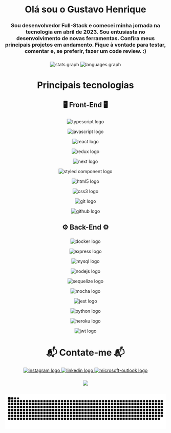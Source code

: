 <h1 align="center">Olá sou o Gustavo Henrique</h1>

###

<h3 align="center">Sou desenvolvedor Full-Stack e comecei minha jornada na tecnologia em abril de 2023. Sou entusiasta no desenvolvimento de novas ferramentas. Confira meus principais projetos em andamento. Fique à vontade para testar, comentar e, se preferir, fazer um code review. :)</h3>

###

<div align="center">
  <img src="https://github-readme-stats.vercel.app/api?username=henriquekrs&hide_title=false&hide_rank=false&show_icons=true&include_all_commits=true&count_private=true&disable_animations=false&theme=dracula&locale=en&hide_border=false" height="150" alt="stats graph"/>
  <img src="https://github-readme-stats.vercel.app/api/top-langs?username=henriquekrs&locale=en&hide_title=false&layout=compact&card_width=320&langs_count=5&theme=dracula&hide_border=false" height="150" alt="languages graph"/>
</div>

###

<h1 align="center">Principais tecnologias<h3>

###

<h2 align="center">🖥 Front-End 🖥</h2>

###

<div align="center">
  <img
    src="https://img.shields.io/badge/TypeScript-007ACC?style=for-the-badge&logo=typescript&logoColor=white" alt="typescript logo" 
  />
 
  <img
    src="https://img.shields.io/badge/JavaScript-323330?style=for-the-badge&logo=javascript&logoColor=F7DF1E" alt="javascript logo"
  />
  
  <img
    src="https://img.shields.io/badge/React-20232A?style=for-the-badge&logo=react&logoColor=61DAFB"
    alt="react logo"
  />

<img
    src="https://img.shields.io/badge/Redux-593D88?style=for-the-badge&logo=redux&logoColor=white"
    alt="redux logo"
  />

<img
    src="https://img.shields.io/badge/next%20js-000000?style=for-the-badge&logo=nextdotjs&logoColor=white"
    alt="next logo"
  />

<img
    src="https://img.shields.io/badge/styled--components-DB7093?style=for-the-badge&logo=styled-components&logoColor=white"
    alt="styled component logo"
  />

<img
    src="https://img.shields.io/badge/HTML5-E34F26?style=for-the-badge&logo=html5&logoColor=white"
    alt="html5 logo"
  />

<img
    src="https://img.shields.io/badge/CSS3-1572B6?style=for-the-badge&logo=css3&logoColor=white"
    alt="css3 logo"
  />

<img
    src="https://img.shields.io/badge/GIT-E44C30?style=for-the-badge&logo=git&logoColor=white"
    alt="git logo"
  />

<img
    src="https://img.shields.io/badge/GitHub-100000?style=for-the-badge&logo=github&logoColor=white"
    alt="github logo"
  />

###

<h2 align="center">⚙️ Back-End ⚙️</h2>

###

<img
    src="https://img.shields.io/badge/Docker-2CA5E0?style=for-the-badge&logo=docker&logoColor=white"
    alt="docker logo"
  />

<img
    src="https://img.shields.io/badge/Express%20js-000000?style=for-the-badge&logo=express&logoColor=white"
    alt="express logo"
  />

<img
    src="https://img.shields.io/badge/MySQL-005C84?style=for-the-badge&logo=mysql&logoColor=white"
    alt="mysql logo"
  />

<img
    src="https://img.shields.io/badge/Node%20js-339933?style=for-the-badge&logo=nodedotjs&logoColor=white"
    alt="nodejs logo"
  />

<img
    src="https://img.shields.io/badge/Sequelize-52B0E7?style=for-the-badge&logo=Sequelize&logoColor=white"
    alt="sequelize logo"
  />

<img
    src="https://img.shields.io/badge/Mocha-8D6748?style=for-the-badge&logo=Mocha&logoColor=white"
    alt="mocha logo"
  />

<img
    src="https://img.shields.io/badge/Jest-C21325?style=for-the-badge&logo=jest&logoColor=white"
    alt="jest logo"
  />

<img
    src="https://img.shields.io/badge/Python-FFD43B?style=for-the-badge&logo=python&logoColor=blue"
    alt="python logo"
  />

<img
    src="https://img.shields.io/badge/Heroku-430098?style=for-the-badge&logo=heroku&logoColor=white"
    alt="heroku logo"
  />

<img
    src="https://img.shields.io/badge/JWT-000000?style=for-the-badge&logo=JSON%20web%20tokens&logoColor=white"
    alt="jwt logo"
  />

</div>

###

<h1 align="center">📬 Contate-me 📬</h1>

<div align="center">
  <a href="instagram.com/henriquekrs" target="_blank">
    <img src="https://img.shields.io/static/v1?message=Instagram&logo=instagram&label=&color=E4405F&logoColor=white&labelColor=&style=for-the-badge" height="35" alt="instagram logo"  />
  </a>
  <a href="www.linkedin.com/in/henriquekrs" target="_blank">
    <img src="https://img.shields.io/static/v1?message=LinkedIn&logo=linkedin&label=&color=0077B5&logoColor=white&labelColor=&style=for-the-badge" height="35" alt="linkedin logo"  />
  </a>
  <a href="ghrduarte@hotmail.com" target="_blank">
    <img src="https://img.shields.io/static/v1?message=Outlook&logo=microsoft-outlook&label=&color=0078D4&logoColor=white&labelColor=&style=for-the-badge" height="35" alt="microsoft-outlook logo"  />
  </a>
</div>

###

<div align="center">
  <img src="https://visitor-badge.laobi.icu/badge?page_id=henriquekrs.henriquekrs&"/>
</div>

###

<img
  src="https://raw.githubusercontent.com/henriquekrs/henriquekrs/output/snake.svg"
  alt="Snake animation"
/>

###
